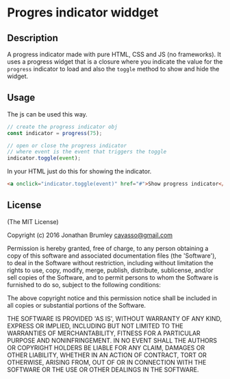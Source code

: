 # Progres indicator widdget

## Description
A progress indicator made with pure HTML, CSS and JS (no frameworks).
It uses a progress widget that is a closure where you indicate the value for the `progress` indicator to load and also the `toggle` method to show and hide the widget.

## Usage

The js can be used this way.

```js
// create the progress indicator obj
const indicator = progress(75);

// open or close the progress indicator
// where event is the event that triggers the toggle
indicator.toggle(event);
```

In your HTML just do this for showing the indicator.

```html
<a onclick="indicator.toggle(event)" href="#">Show progress indicator</a>
```

## License
(The MIT License)

Copyright (c) 2016 Jonathan Brumley <cayasso@gmail.com>

Permission is hereby granted, free of charge, to any person obtaining a copy of this software and associated documentation files (the 'Software'), to deal in the Software without restriction, including without limitation the rights to use, copy, modify, merge, publish, distribute, sublicense, and/or sell copies of the Software, and to permit persons to whom the Software is furnished to do so, subject to the following conditions:

The above copyright notice and this permission notice shall be included in all copies or substantial portions of the Software.

THE SOFTWARE IS PROVIDED 'AS IS', WITHOUT WARRANTY OF ANY KIND, EXPRESS OR IMPLIED, INCLUDING BUT NOT LIMITED TO THE WARRANTIES OF MERCHANTABILITY, FITNESS FOR A PARTICULAR PURPOSE AND NONINFRINGEMENT. IN NO EVENT SHALL THE AUTHORS OR COPYRIGHT HOLDERS BE LIABLE FOR ANY CLAIM, DAMAGES OR OTHER LIABILITY, WHETHER IN AN ACTION OF CONTRACT, TORT OR OTHERWISE, ARISING FROM, OUT OF OR IN CONNECTION WITH THE SOFTWARE OR THE USE OR OTHER DEALINGS IN THE SOFTWARE.
